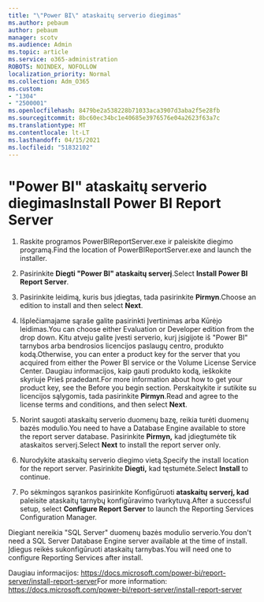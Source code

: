 ```yaml
---
title: "\"Power BI\" ataskaitų serverio diegimas"
ms.author: pebaum
author: pebaum
manager: scotv
ms.audience: Admin
ms.topic: article
ms.service: o365-administration
ROBOTS: NOINDEX, NOFOLLOW
localization_priority: Normal
ms.collection: Adm_O365
ms.custom:
- "1304"
- "2500001"
ms.openlocfilehash: 8479be2a538228b71033aca3907d3aba2f5e28fb
ms.sourcegitcommit: 8bc60ec34bc1e40685e3976576e04a2623f63a7c
ms.translationtype: MT
ms.contentlocale: lt-LT
ms.lasthandoff: 04/15/2021
ms.locfileid: "51832102"
---
```

# <a name="install-power-bi-report-server"></a><span data-ttu-id="0c961-102">"Power BI" ataskaitų serverio diegimas</span><span class="sxs-lookup"><span data-stu-id="0c961-102">Install Power BI Report Server</span></span>

1. <span data-ttu-id="0c961-103">Raskite programos PowerBIReportServer.exe ir paleiskite diegimo programą.</span><span class="sxs-lookup"><span data-stu-id="0c961-103">Find the location of PowerBIReportServer.exe and launch the installer.</span></span>

2. <span data-ttu-id="0c961-104">Pasirinkite **Diegti "Power BI" ataskaitų serverį**.</span><span class="sxs-lookup"><span data-stu-id="0c961-104">Select **Install Power BI Report Server**.</span></span>

3. <span data-ttu-id="0c961-105">Pasirinkite leidimą, kuris bus įdiegtas, tada pasirinkite **Pirmyn**.</span><span class="sxs-lookup"><span data-stu-id="0c961-105">Choose an edition to install and then select **Next**.</span></span>

4. <span data-ttu-id="0c961-106">Išplečiamajame sąraše galite pasirinkti Įvertinimas arba Kūrėjo leidimas.</span><span class="sxs-lookup"><span data-stu-id="0c961-106">You can choose either Evaluation or Developer edition from the drop down.</span></span>  <span data-ttu-id="0c961-107">Kitu atveju galite įvesti serverio, kurį įsigijote iš "Power BI" tarnybos arba bendrosios licencijos paslaugų centro, produkto kodą.</span><span class="sxs-lookup"><span data-stu-id="0c961-107">Otherwise, you can enter a product key for the server that you acquired from either the Power BI service or the Volume License Service Center.</span></span> <span data-ttu-id="0c961-108">Daugiau informacijos, kaip gauti produkto kodą, ieškokite skyriuje Prieš pradedant.</span><span class="sxs-lookup"><span data-stu-id="0c961-108">For more information about how to get your product key, see the Before you begin section.</span></span> <span data-ttu-id="0c961-109">Perskaitykite ir sutikite su licencijos sąlygomis, tada pasirinkite **Pirmyn**.</span><span class="sxs-lookup"><span data-stu-id="0c961-109">Read and agree to the license terms and conditions, and then select **Next**.</span></span>

5. <span data-ttu-id="0c961-110">Norint saugoti ataskaitų serverio duomenų bazę, reikia turėti duomenų bazės modulio.</span><span class="sxs-lookup"><span data-stu-id="0c961-110">You need to have a Database Engine available to store the report server database.</span></span> <span data-ttu-id="0c961-111">Pasirinkite **Pirmyn,** kad įdiegtumėte tik ataskaitos serverį.</span><span class="sxs-lookup"><span data-stu-id="0c961-111">Select **Next** to install the report server only.</span></span>

6. <span data-ttu-id="0c961-112">Nurodykite ataskaitų serverio diegimo vietą.</span><span class="sxs-lookup"><span data-stu-id="0c961-112">Specify the install location for the report server.</span></span> <span data-ttu-id="0c961-113">Pasirinkite **Diegti,** kad tęstumėte.</span><span class="sxs-lookup"><span data-stu-id="0c961-113">Select **Install** to continue.</span></span>

7. <span data-ttu-id="0c961-114">Po sėkmingos sąrankos pasirinkite Konfigūruoti **ataskaitų serverį, kad** paleisite ataskaitų tarnybų konfigūravimo tvarkytuvą.</span><span class="sxs-lookup"><span data-stu-id="0c961-114">After a successful setup, select **Configure Report Server** to launch the Reporting Services Configuration Manager.</span></span>

<span data-ttu-id="0c961-115">Diegiant nereikia "SQL Server" duomenų bazės modulio serverio.</span><span class="sxs-lookup"><span data-stu-id="0c961-115">You don't need a SQL Server Database Engine server available at the time of install.</span></span> <span data-ttu-id="0c961-116">Įdiegus reikės sukonfigūruoti ataskaitų tarnybas.</span><span class="sxs-lookup"><span data-stu-id="0c961-116">You will need one to configure Reporting Services after install.</span></span>

<span data-ttu-id="0c961-117">Daugiau informacijos: https://docs.microsoft.com/power-bi/report-server/install-report-server</span><span class="sxs-lookup"><span data-stu-id="0c961-117">For more information: https://docs.microsoft.com/power-bi/report-server/install-report-server</span></span>

